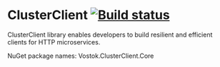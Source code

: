 # ClusterClient [![Build status](https://ci.appveyor.com/api/projects/status/v2cquip9urcwl1rq/branch/master?svg=true)](https://ci.appveyor.com/project/vostok/clusterclient/branch/master)

ClusterClient library enables developers to build resilient and efficient clients for HTTP microservices.

NuGet package names: Vostok.ClusterClient.Core
